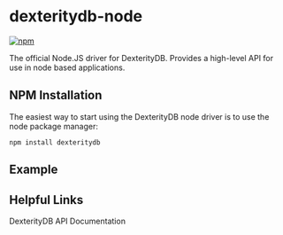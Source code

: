 # dexteritydb-node
[![npm](https://img.shields.io/npm/v/dexteritydb.svg)](https://www.npmjs.com/package/dexteritydb)

The official Node.JS driver for DexterityDB. Provides a high-level API for use in node based applications.

## NPM Installation
The easiest way to start using the DexterityDB node driver is to use the node package manager:
```
npm install dexteritydb
```

## Example

## Helpful Links
DexterityDB
API Documentation
